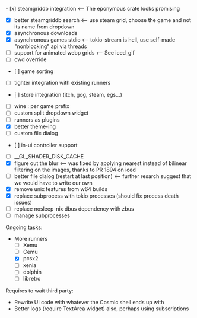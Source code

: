 - [x] steamgriddb integration <-- The eponymous crate looks promising

- [x] better steamgriddb search <-- use steam grid, choose the game and not its
      name from dropdown
- [x] asynchronous downloads
- [x] asynchronous games stdio <-- tokio-stream is hell, use self-made
      "nonblocking" api via threads
- [ ] support for animated webp grids <-- See iced_gif
- [ ] cwd override
- [ ] game sorting
- [ ] tighter integration with existing runners
- [ ] store integration (itch, gog, steam, egs...)
- [ ] wine : per game prefix
- [ ] custom split dropdown widget
- [ ] runners as plugins
- [x] better theme-ing
- [ ] custom file dialog
- [ ] in-ui controller support
- [ ] \__GL_SHADER_DISK_CACHE
- [x] figure out the blur <-- was fixed by applying nearest instead of bilinear
      filtering on the images, thanks to PR 1894 on iced
- [ ] better file dialog (restart at last position) <-- further resarch suggest
      that we would have to write our own
- [x] remove unix features from w64 builds
- [x] replace subprocess with tokio processes (should fix process death issues)
- [ ] replace nosleep-nix dbus dependency with zbus
- [ ] manage subprocesses

Ongoing tasks:

- More runners
  - [ ] Xemu
  - [ ] Cemu
  - [x] pcsx2
  - [ ] xenia
  - [ ] dolphin
  - [ ] libretro

Requires to wait third party:

- Rewrite UI code with whatever the Cosmic shell ends up with
- Better logs (require TextArea widget) also, perhaps using subscriptions
